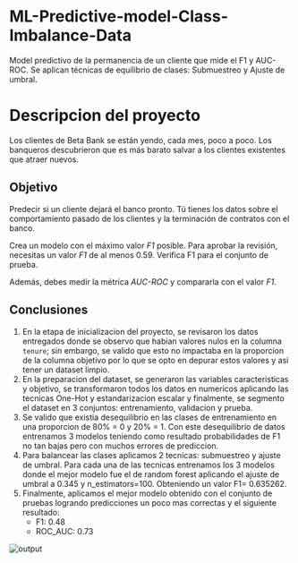 # ML-Predictive-model-Class-Imbalance-Data
Model predictivo de la permanencia de un cliente que mide el F1 y AUC-ROC. Se aplican técnicas de equilibrio de clases: Submuestreo y Ajuste de umbral.

# Descripcion del proyecto <a id='project_description'></a>
Los clientes de Beta Bank se están yendo, cada mes, poco a poco. Los banqueros descubrieron que es más barato salvar a los clientes existentes que atraer nuevos.

## Objetivo <a id='objective'></a>
Predecir si un cliente dejará el banco pronto. Tú tienes los datos sobre el comportamiento pasado de los clientes y la terminación de contratos con el banco.

Crea un modelo con el máximo valor *F1* posible. Para aprobar la revisión, necesitas un valor *F1* de al menos 0.59. Verifica F1 para el conjunto de prueba.

Además, debes medir la métrica *AUC-ROC* y compararla con el valor *F1*.

## Conclusiones <a id='end'></a>
1. En la etapa de inicializacion del proyecto, se revisaron los datos entregados donde se observo que habian valores nulos en la columna `tenure`; sin embargo, se valido que esto no impactaba en la proporcion de la columna objetivo por lo que se opto en depurar estos valores y asi tener un dataset limpio.
2. En la preparacion del dataset, se generaron las variables caracteristicas y objetivo, se transformaron todos los datos en numericos aplicando las tecnicas One-Hot y estandarizacion escalar y finalmente, se segmento el dataset en 3 conjuntos: entrenamiento, validacion y prueba.
3. Se valido que existia desequilibrio en las clases de entrenamiento en una proporcion de 80% = 0 y 20% = 1. Con este desequilibrio de datos entrenamos 3 modelos teniendo como resultado probabilidades de F1 no tan bajas pero con muchos errores de prediccion.
4. Para balancear las clases aplicamos 2 tecnicas: submuestreo y ajuste de umbral. Para cada una de las tecnicas entrenamos los 3 modelos donde el mejor modelo fue el de random forest aplicando el ajuste de umbral a 0.345 y n_estimators=100. Obteniendo un valor F1= 0.635262.
5. Finalmente, aplicamos el mejor modelo obtenido con el conjunto de pruebas logrando predicciones un poco mas correctas y el siguiente resultado: 
    - F1: 0.48
    - ROC_AUC: 0.73

![output](https://github.com/RitshuCrispin/ML-Predictive-model-Class-Imbalance-Data/assets/130596539/9be300bb-9afe-44fe-a3d5-235d78353c07)
